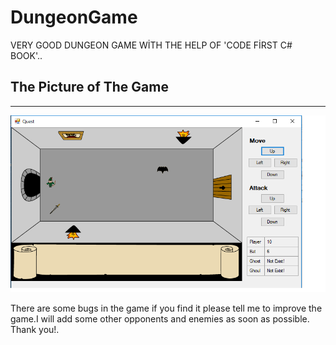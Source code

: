 # DungeonGame

VERY GOOD DUNGEON GAME WİTH THE HELP OF 'CODE FİRST C# BOOK'..


## The Picture of The Game
---


![Game Picture](images/game.png)

There are some bugs in the game if you find it please tell me to improve the game.I will add some other opponents and enemies as soon as possible.
Thank you!.
